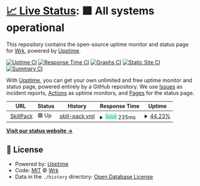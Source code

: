 # [📈 Live Status](https://community.wrk.com): <!--live status--> **🟩 All systems operational**

This repository contains the open-source uptime monitor and status page for [Wrk](www.wrk.com), powered by [Upptime](https://github.com/upptime/upptime).

[![Uptime CI](https://github.com/wrktech/status-page/workflows/Uptime%20CI/badge.svg)](https://github.com/wrktech/status-page/actions?query=workflow%3A%22Uptime+CI%22)
[![Response Time CI](https://github.com/wrktech/status-page/workflows/Response%20Time%20CI/badge.svg)](https://github.com/wrktech/status-page/actions?query=workflow%3A%22Response+Time+CI%22)
[![Graphs CI](https://github.com/wrktech/status-page/workflows/Graphs%20CI/badge.svg)](https://github.com/wrktech/status-page/actions?query=workflow%3A%22Graphs+CI%22)
[![Static Site CI](https://github.com/wrktech/status-page/workflows/Static%20Site%20CI/badge.svg)](https://github.com/wrktech/status-page/actions?query=workflow%3A%22Static+Site+CI%22)
[![Summary CI](https://github.com/wrktech/status-page/workflows/Summary%20CI/badge.svg)](https://github.com/wrktech/status-page/actions?query=workflow%3A%22Summary+CI%22)

With [Upptime](https://upptime.js.org), you can get your own unlimited and free uptime monitor and status page, powered entirely by a GitHub repository. We use [Issues](https://github.com/wrktech/status-page/issues) as incident reports, [Actions](https://github.com/wrktech/status-page/actions) as uptime monitors, and [Pages](https://community.wrk.com) for the status page.

<!--start: status pages-->
<!-- This summary is generated by Upptime (https://github.com/upptime/upptime) -->
<!-- Do not edit this manually, your changes will be overwritten -->
<!-- prettier-ignore -->
| URL | Status | History | Response Time | Uptime |
| --- | ------ | ------- | ------------- | ------ |
| <img alt="" src="https://icons.duckduckgo.com/ip3/portal.skillpack.io.ico" height="13"> [SkillPack](https://portal.skillpack.io/health) | 🟩 Up | [skill-pack.yml](https://github.com/wrktech/status-page-skillpack/commits/HEAD/history/skill-pack.yml) | <details><summary><img alt="Response time graph" src="./graphs/skill-pack/response-time-week.png" height="20"> 235ms</summary><br><a href="https://status.skillpack.io/history/skill-pack"><img alt="Response time 283" src="https://img.shields.io/endpoint?url=https%3A%2F%2Fraw.githubusercontent.com%2Fwrktech%2Fstatus-page-skillpack%2FHEAD%2Fapi%2Fskill-pack%2Fresponse-time.json"></a><br><a href="https://status.skillpack.io/history/skill-pack"><img alt="24-hour response time 228" src="https://img.shields.io/endpoint?url=https%3A%2F%2Fraw.githubusercontent.com%2Fwrktech%2Fstatus-page-skillpack%2FHEAD%2Fapi%2Fskill-pack%2Fresponse-time-day.json"></a><br><a href="https://status.skillpack.io/history/skill-pack"><img alt="7-day response time 235" src="https://img.shields.io/endpoint?url=https%3A%2F%2Fraw.githubusercontent.com%2Fwrktech%2Fstatus-page-skillpack%2FHEAD%2Fapi%2Fskill-pack%2Fresponse-time-week.json"></a><br><a href="https://status.skillpack.io/history/skill-pack"><img alt="30-day response time 275" src="https://img.shields.io/endpoint?url=https%3A%2F%2Fraw.githubusercontent.com%2Fwrktech%2Fstatus-page-skillpack%2FHEAD%2Fapi%2Fskill-pack%2Fresponse-time-month.json"></a><br><a href="https://status.skillpack.io/history/skill-pack"><img alt="1-year response time 278" src="https://img.shields.io/endpoint?url=https%3A%2F%2Fraw.githubusercontent.com%2Fwrktech%2Fstatus-page-skillpack%2FHEAD%2Fapi%2Fskill-pack%2Fresponse-time-year.json"></a></details> | <details><summary><a href="https://status.skillpack.io/history/skill-pack">44.23%</a></summary><a href="https://status.skillpack.io/history/skill-pack"><img alt="All-time uptime 98.78%" src="https://img.shields.io/endpoint?url=https%3A%2F%2Fraw.githubusercontent.com%2Fwrktech%2Fstatus-page-skillpack%2FHEAD%2Fapi%2Fskill-pack%2Fuptime.json"></a><br><a href="https://status.skillpack.io/history/skill-pack"><img alt="24-hour uptime 32.52%" src="https://img.shields.io/endpoint?url=https%3A%2F%2Fraw.githubusercontent.com%2Fwrktech%2Fstatus-page-skillpack%2FHEAD%2Fapi%2Fskill-pack%2Fuptime-day.json"></a><br><a href="https://status.skillpack.io/history/skill-pack"><img alt="7-day uptime 44.23%" src="https://img.shields.io/endpoint?url=https%3A%2F%2Fraw.githubusercontent.com%2Fwrktech%2Fstatus-page-skillpack%2FHEAD%2Fapi%2Fskill-pack%2Fuptime-week.json"></a><br><a href="https://status.skillpack.io/history/skill-pack"><img alt="30-day uptime 82.13%" src="https://img.shields.io/endpoint?url=https%3A%2F%2Fraw.githubusercontent.com%2Fwrktech%2Fstatus-page-skillpack%2FHEAD%2Fapi%2Fskill-pack%2Fuptime-month.json"></a><br><a href="https://status.skillpack.io/history/skill-pack"><img alt="1-year uptime 98.22%" src="https://img.shields.io/endpoint?url=https%3A%2F%2Fraw.githubusercontent.com%2Fwrktech%2Fstatus-page-skillpack%2FHEAD%2Fapi%2Fskill-pack%2Fuptime-year.json"></a></details>

<!--end: status pages-->

[**Visit our status website →**](https://community.wrk.com)

## 📄 License

- Powered by: [Upptime](https://github.com/upptime/upptime)
- Code: [MIT](./LICENSE) © [Wrk](www.wrk.com)
- Data in the `./history` directory: [Open Database License](https://opendatacommons.org/licenses/odbl/1-0/)
